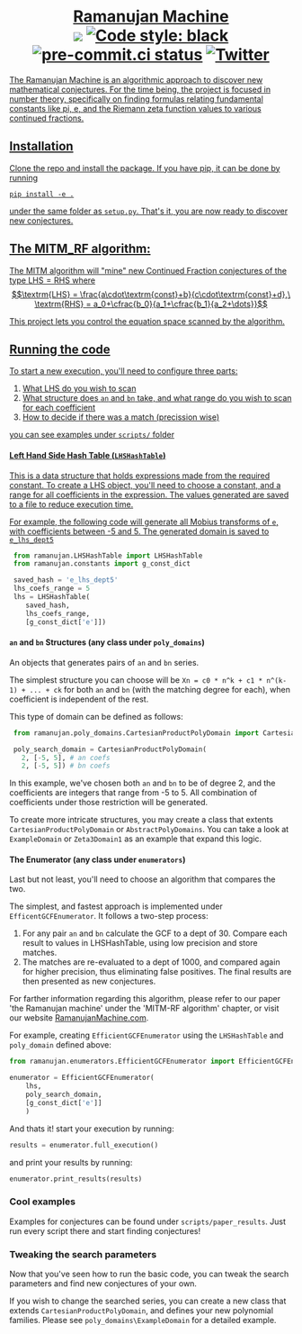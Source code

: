 <h1 align="center">
    <a href="https://ramanujanmachine.com">Ramanujan Machine</a>
    <br>
    <img src="https://img.shields.io/badge/PRs-welcome-brightgreen.svg">
    <a href="https://github.com/psf/black"><img alt="Code style: black" src="https://img.shields.io/badge/code%20style-black-000000.svg"></a>
    <a href="https://results.pre-commit.ci/latest/github/RamanujanMachine/RamanujanMachine/main"><img alt="pre-commit.ci status" src="https://results.pre-commit.ci/badge/github/RamanujanMachine/RamanujanMachine/main.svg"></a>
    <a href="https://twitter.com/daily_ramanujan/"><img src="https://img.shields.io/twitter/url/https/twitter.com/cloudposse.svg?style=social&label=Follow%20%40daily_ramanujan" alt="Twitter">
</h1>

The Ramanujan Machine is an algorithmic approach to discover new mathematical conjectures. For the time being, the
project is focused in number theory, specifically on finding formulas relating fundamental constants like pi, e, and
the Riemann zeta function values to various continued fractions.

## Installation

Clone the repo and install the package. If you have pip, it can be done by running

```
pip install -e .
```

under the same folder as `setup.py`. That's it, you are now ready to discover new conjectures.

## The MITM_RF algorithm:

The MITM algorithm will "mine" new Continued Fraction conjectures of the type $\textrm{LHS} = \textrm{RHS}$ where $$\textrm{LHS} = \frac{a\cdot\textrm{const}+b}{c\cdot\textrm{const}+d},\ \textrm{RHS} = a_0+\cfrac{b_0}{a_1+\cfrac{b_1}{a_2+\dots}}$$

This project lets you control the equation space scanned by the algorithm.

## Running the code

To start a new execution, you'll need to configure three parts:

1. What LHS do you wish to scan
2. What structure does `an` and `bn` take, and what range do you wish to scan for each coefficient
3. How to decide if there was a match (precission wise)

you can see examples under `scripts/` folder

#### Left Hand Side Hash Table (`LHSHashTable`)

This is a data structure that holds expressions made from the required constant.
To create a LHS object, you'll need to choose a constant, and a range for all coefficients in the expression.
The values generated are saved to a file to reduce execution time.

For example, the following code will generate all Mobius transforms of `e`, with coefficients between -5 and 5.
The generated domain is saved to `e_lhs_dept5`

```python
 from ramanujan.LHSHashTable import LHSHashTable
 from ramanujan.constants import g_const_dict

 saved_hash = 'e_lhs_dept5'
 lhs_coefs_range = 5
 lhs = LHSHashTable(
    saved_hash,
    lhs_coefs_range,
    [g_const_dict['e']])
```

#### `an` and `bn` Structures (any class under `poly_domains`)

An objects that generates pairs of `an` and `bn` series.

The simplest structure you can choose will be `Xn = c0 * n^k + c1 * n^(k-1) + ... + ck` for both `an` and `bn` (with the
matching degree for each), when coefficient is independent of the rest.

This type of domain can be defined as follows:

```python
 from ramanujan.poly_domains.CartesianProductPolyDomain import CartesianProductPolyDomain

 poly_search_domain = CartesianProductPolyDomain(
   2, [-5, 5], # an coefs
   2, [-5, 5]) # bn coefs
```

In this example, we've chosen both `an` and `bn` to be of degree 2, and the coefficients are integers that range from
-5 to 5. All combination of coefficients under those restriction will be generated.

To create more intricate structures, you may create a class that extents `CartesianProductPolyDomain` or
`AbstractPolyDomains`. You can take a look at `ExampleDomain` or `Zeta3Domain1` as an example that expand this logic.

#### The Enumerator (any class under `enumerators`)

Last but not least, you'll need to choose an algorithm that compares the two.

The simplest, and fastest approach is implemented under `EfficentGCFEnumerator`. It follows a two-step process:

1. For any pair `an` and `bn` calculate the GCF to a dept of 30. Compare each result to values in LHSHashTable, using
   low precision and store matches.
2. The matches are re-evaluated to a dept of 1000, and compared again for higher precision, thus eliminating false
   positives. The final results are then presented as new conjectures.

For farther information regarding this algorithm, please refer to our paper 'the Ramanujan machine' under
the 'MITM-RF algorithm' chapter, or visit our website [RamanujanMachine.com](https://www.RamanujanMachine.com).

For example, creating `EfficientGCFEnumerator` using the `LHSHashTable` and `poly_domain` defined above:

```python
from ramanujan.enumerators.EfficientGCFEnumerator import EfficientGCFEnumerator

enumerator = EfficientGCFEnumerator(
    lhs,
    poly_search_domain,
    [g_const_dict['e']]
    )
```

And thats it! start your execution by running:

```python
results = enumerator.full_execution()
```

and print your results by running:

```python
enumerator.print_results(results)
```

### Cool examples

Examples for conjectures can be found under `scripts/paper_results`. Just run every script there and start finding
conjectures!

### Tweaking the search parameters

Now that you've seen how to run the basic code, you can tweak the search parameters and find new conjectures of your own.

If you wish to change the searched series, you can create a new class that extends `CartesianProductPolyDomain`,
and defines your new polynomial families. Please see `poly_domains\ExampleDomain` for a detailed example.
